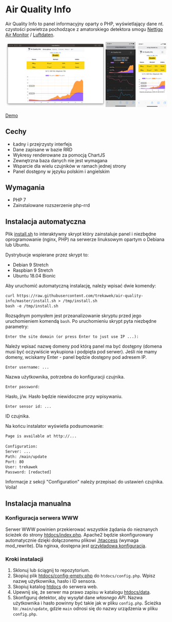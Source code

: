 # Air Quality Info

Air Quality Info to panel informacyjny oparty o PHP, wyświetlający dane nt. czystości powietrza pochodzące z amatorskiego detektora smogu [Nettigo Air Monitor](https://easyeda.com/nettigo/Nettigo-Air-Monitor) / [Luftdaten](https://luftdaten.info/en/construction-manual/).

![Screenshot](img/screenshot-pl.png)

[Demo](http://smog.rekawek.eu/)

## Cechy

* Ładny i przejrzysty interfejs
* Dane zapisane w bazie RRD
* Wykresy renderowane za pomocją ChartJS
* Zewnętrzna baza danych nie jest wymagana
* Wsparcie dla wielu czujników w ramach jednej strony
* Panel dostępny w języku polskim i angielskim

## Wymagania

* PHP 7
* Zainstalowane rozszerzenie php-rrd

## Instalacja automatyczna

Plik [install.sh](install.sh) to interaktywny skrypt który zainstaluje panel i niezbędne oprogramowanie (nginx, PHP) na serwerze linuksowym opartym o Debiana lub Ubuntu.

Dystrybucje wspierane przez skrypt to:

* Debian 9 Stretch
* Raspbian 9 Stretch
* Ubuntu 18.04 Bionic

Aby uruchomić automatyczną instalację, należy wpisać dwie komendy:

```
curl https://raw.githubusercontent.com/trekawek/air-quality-info/master/install.sh > /tmp/install.sh
bash -e /tmp/install.sh
```

Rozsądnym pomysłem jest przeanalizowanie skryptu przed jego uruchomieniem komendą `bash`. Po uruchomieniu skrypt pyta niezbędne parametry:

```
Enter the site domain (or press Enter to just use IP ...):
```
Należy wpisać nazwę domeny pod którą panel ma być dostępny (domena musi być oczywiście wykupiona i podpięta pod serwer). Jeśli nie mamy domeny, wciskamy Enter - panel będzie dostępny pod adresem IP.

```
Enter username: ...
```
Nazwa użytkownika, potrzebna do konfiguracji czujnika.

```
Enter password:
```
Hasło, j/w. Hasło będzie niewidoczne przy wpisywaniu.

```
Enter sensor id: ...
```
ID czujnika.

Na końcu instalator wyświetla podsumowanie:
```
Page is available at http://...

Configuration:
Server: ...
Path: /main/update
Port: 80
User: trekawek
Password: [redacted]
```

Informacje z sekcji "Configuration" należy przepisać do ustawień czujnika. Voila!

## Instalacja manualna

### Konfiguracja serwera WWW

Serwer WWW powinien przekierować wszystkie żądania do nieznanych ścieżek do strony [htdocs/index.php](htdocs/index.php). Apache2 będzie skonfigurowany automatycznie dzięki dołączonemu plikowi [.htaccess](htdocs/.htaccess) (wymaga mod_rewrite). Dla nginxa, dostępna jest [przykładowa konfiguracja](docs/sample-nginx.conf).

### Kroki instalacji

1. Sklonuj lub ściągnij to repozytorium.
2. Skopiuj plik [htdocs/config-empty.php](htdocs/config-empty.php) do `htdocs/config.php`. Wpisz nazwę użytkownika, hasło i ID sensora.
3. Skopiuj katalog [htdocs](htdocs) do serwera web.
4. Upewnij się, że serwer ma prawo zapisu w katalogu [htdocs/data](htdocs/data).
5. Skonfiguruj detektor, aby wysyłał dane *własnego API*. Nazwa użytkownika i hasło powinny być takie jak w pliku `config.php`. Ścieżka to: `/main/update`, gdzie `main` odnosi się do nazwy urządzenia w pliku `config.php`.

